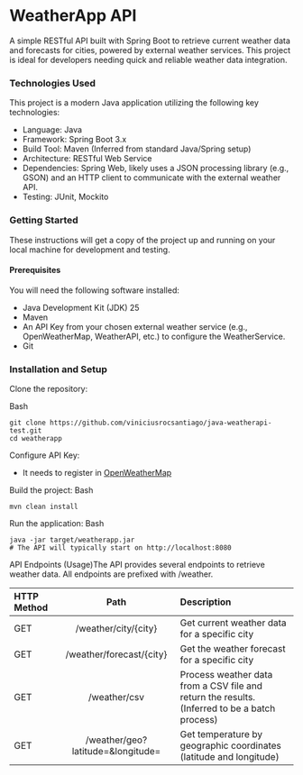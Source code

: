 # WeatherApp API
A simple RESTful API built with Spring Boot to retrieve current weather data and forecasts for cities, powered by external weather services. This project is ideal for developers needing quick and reliable weather data integration.

### Technologies Used
This project is a modern Java application utilizing the following key technologies:
- Language: Java
- Framework: Spring Boot 3.x
- Build Tool: Maven (Inferred from standard Java/Spring setup)
- Architecture: RESTful Web Service
- Dependencies: Spring Web, likely uses a JSON processing library (e.g., GSON) and an HTTP client to communicate with the external weather API.
- Testing: JUnit, Mockito

### Getting Started
These instructions will get a copy of the project up and running on your local machine for development and testing.

#### Prerequisites
You will need the following software installed:
- Java Development Kit (JDK) 25
- Maven
- An API Key from your chosen external weather service (e.g., OpenWeatherMap, WeatherAPI, etc.) to configure the WeatherService.
- Git

### Installation and Setup
Clone the repository:

Bash
```shell
git clone https://github.com/viniciusrocsantiago/java-weatherapi-test.git
cd weatherapp
```

Configure API Key:
- It needs to register in [OpenWeatherMap](https://home.openweathermap.org/)

Build the project:
Bash
```shell
mvn clean install
```

Run the application:
Bash
```shell
java -jar target/weatherapp.jar
# The API will typically start on http://localhost:8080
```

API Endpoints (Usage)The API provides several endpoints to retrieve weather data. All endpoints are prefixed with /weather.

| HTTP Method |                Path                | Description                                                                                   |
|:------------|:----------------------------------:|:----------------------------------------------------------------------------------------------|
| GET         |        /weather/city/{city}        | Get current weather data for a specific city                                                  |
| GET         |      /weather/forecast/{city}      | Get the weather forecast for a specific city                                                  |
| GET         |            /weather/csv            | Process weather data from a CSV file and return the results. (Inferred to be a batch process) |
| GET         | /weather/geo?latitude=&longitude=  | Get temperature by geographic coordinates (latitude and longitude)                            |


